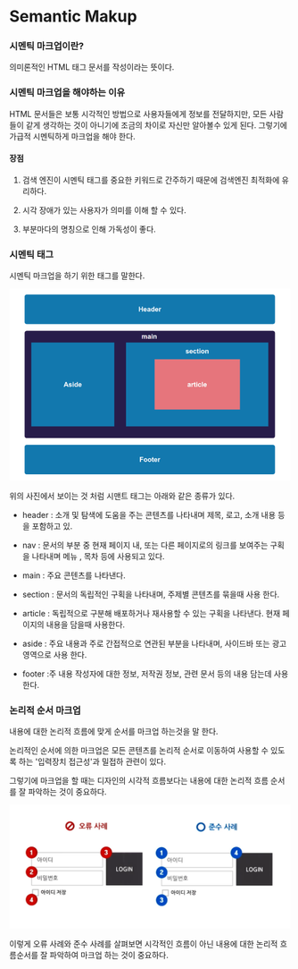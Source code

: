 # Semantic Makup

### 시멘틱 마크업이란?

의미론적인 HTML 태그 문서를 작성이라는 뜻이다.

### 시멘틱 마크업을 해야하는 이유

HTML 문서들은 보통 시각적인 방법으로 사용자들에게 정보를 전달하지만, 모든 사람들이 같게 생각하는 것이 아니기에 조금의 차이로 자신만 알아볼수 있게 된다. 그렇기에 가급적 시멘틱하게 마크업을 해야 한다.

#### 장점

1. 검색 엔진이 시멘틱 태그를 중요한 키워드로 간주하기 때문에 검색엔진 최적화에 유리하다.

2. 시각 장애가 있는 사용자가 의미를 이해 할 수 있다.

3. 부분마다의 명칭으로 인해 가독성이 좋다.

### 시멘틱 태그

시멘틱 마크업을 하기 위한 태그를 말한다.

![](./img/Semantic%20Makup.png)

위의 사진에서 보이는 것 처럼 시맨트 태그는 아래와 같은 종류가 있다.

- header : 소개 및 탐색에 도움을 주는 콘텐츠를 나타내며  제목, 로고, 소개 내용 등을 포함하고 있.

- nav : 문서의 부분 중 현재 페이지 내, 또는 다른 페이지로의 링크를 보여주는 구획을 나타내며  메뉴 , 목차 등에 사용되고 있다.

- main : 주요 콘텐츠를 나타낸다. 

- section : 문서의 독립적인 구획을 나타내며, 주제별 콘텐츠를 묶을때 사용 한다.

- article : 독립적으로 구분해 배포하거나 재사용할 수 있는 구획을 나타낸다. 
현재 페이지의 내용을 담을때 사용한다. 

- aside : 주요 내용과 주로 간접적으로 연관된 부분을 나타내며, 사이드바 또는 광고 영역으로 사용 한다.

- footer :주 내용 작성자에 대한 정보, 저작권 정보, 관련 문서 등의 내용 담는데 사용한다.

### 논리적 순서 마크업

내용에 대한 논리적 흐름에 맞게 순서를 마크업 하는것을 말 한다.

논리적인 순서에 의한 마크업은 모든 콘텐츠를  논리적 순서로 이동하여 사용할 수 있도록 하는 '입력장치 접근성'과 밀접하 관련이 있다.

그렇기에 마크업을 할 때는 디자인의 시각적 흐름보다는 내용에 대한 논리적 흐름 순서를 잘 파악하는 것이 중요하다.

![](./img/Semantic%20Makup2.png)

이렇게 오류 사례와 준수 사례를 살펴보면 시각적인 흐름이 아닌 내용에 대한 논리적 흐름순서를 잘 파악하여 마크업 하는 것이 중요하다.